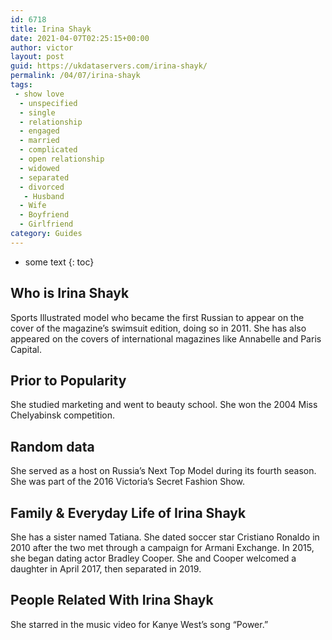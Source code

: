 ```yaml
---
id: 6718
title: Irina Shayk
date: 2021-04-07T02:25:15+00:00
author: victor
layout: post
guid: https://ukdataservers.com/irina-shayk/
permalink: /04/07/irina-shayk
tags:
 - show love
  - unspecified
  - single
  - relationship
  - engaged
  - married
  - complicated
  - open relationship
  - widowed
  - separated
  - divorced
   - Husband
  - Wife
  - Boyfriend
  - Girlfriend
category: Guides
---
```


* some text
{: toc}


## Who is Irina Shayk



Sports Illustrated model who became the first Russian to appear on the cover of the magazine&#8217;s swimsuit edition, doing so in 2011. She has also appeared on the covers of international magazines like Annabelle and Paris Capital.

                
                
                
## Prior to Popularity



She studied marketing and went to beauty school. She won the 2004 Miss Chelyabinsk competition.

                
                
                
## Random data



She served as a host on Russia&#8217;s Next Top Model during its fourth season. She was part of the 2016 Victoria&#8217;s Secret Fashion Show.

                
                
                
## Family & Everyday Life of Irina Shayk



She has a sister named Tatiana. She dated soccer star Cristiano Ronaldo in 2010 after the two met through a campaign for Armani Exchange. In 2015, she began dating actor Bradley Cooper. She and Cooper welcomed a daughter in April 2017, then separated in 2019.

                
                
                
## People Related With Irina Shayk



She starred in the music video for Kanye West&#8217;s song &#8220;Power.&#8221;

                
              
            
          
          
          